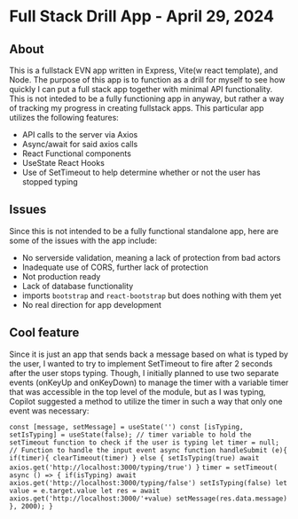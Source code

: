 # Full Stack Drill App - April 29, 2024
## About
This is a fullstack EVN app written in Express, Vite(w react template), and Node.  The purpose of this app is to function as a drill for myself to see how quickly I can put a full stack app together with minimal API functionality.  This is not inteded to be a fully functioning app in anyway, but rather a way of tracking my progress in creating fullstack apps.  This particular app utilizes the following features:
* API calls to the server via Axios
* Async/await for said axios calls
* React Functional components
* UseState React Hooks
* Use of SetTimeout to help determine whether or not the user has stopped typing

## Issues
Since this is not intended to be a fully functional standalone app, here are some of the issues with the app include:
* No serverside validation, meaning a lack of protection from bad actors
* Inadequate use of CORS, further lack of protection
* Not production ready
* Lack of database functionality
* imports `bootstrap` and `react-bootstrap` but does nothing with them yet
* No real direction for app development

## Cool feature
Since it is just an app that sends back a message based on what is typed by the user, I wanted to try to implement SetTimeout to fire after 2 seconds after the user stops typing.  Though, I initially planned to use two separate events (onKeyUp and onKeyDown) to manage the timer with a variable timer that was accessible in the top level of the module, but as I was typing, Copilot suggested a method to utilize the timer in such a way that only one event was necessary:

  `const [message, setMessage] = useState('')
  const [isTyping, setIsTyping] = useState(false);
  // timer variable to hold the setTimeout function to check if the user is typing
  let timer = null;
  // Function to handle the input event
  async function handleSubmit (e){
    if(timer){
      clearTimeout(timer)
    } else {
      setIsTyping(true)
      await axios.get('http://localhost:3000/typing/true')
    }`
    `timer = setTimeout( async () => {
      if(isTyping) await axios.get('http://localhost:3000/typing/false')
      setIsTyping(false)
      let value = e.target.value
      let res = await axios.get('http://localhost:3000/'+value)
      setMessage(res.data.message)
    }, 2000);
  }`
